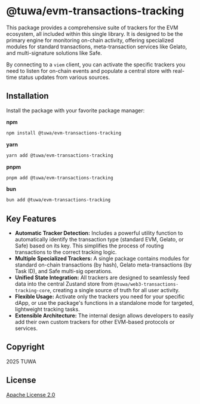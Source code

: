 # @tuwa/evm-transactions-tracking

This package provides a comprehensive suite of trackers for the EVM ecosystem, all included within this single library. It is designed to be the primary engine for monitoring on-chain activity, offering specialized modules for standard transactions, meta-transaction services like Gelato, and multi-signature solutions like Safe.

By connecting to a `viem` client, you can activate the specific trackers you need to listen for on-chain events and populate a central store with real-time status updates from various sources.

## Installation

Install the package with your favorite package manager:

**npm**

```bash
npm install @tuwa/evm-transactions-tracking
```

**yarn**

```bash
yarn add @tuwa/evm-transactions-tracking
```

**pnpm**

```bash
pnpm add @tuwa/evm-transactions-tracking
```

**bun**

```bash
bun add @tuwa/evm-transactions-tracking
```

## Key Features

* **Automatic Tracker Detection:** Includes a powerful utility function to automatically identify the transaction type (standard EVM, Gelato, or Safe) based on its key. This simplifies the process of routing transactions to the correct tracking logic.
* **Multiple Specialized Trackers:** A single package contains modules for standard on-chain transactions (by hash), Gelato meta-transactions (by Task ID), and Safe multi-sig operations.
* **Unified State Integration:** All trackers are designed to seamlessly feed data into the central Zustand store from `@tuwa/web3-transactions-tracking-core`, creating a single source of truth for all user activity.
* **Flexible Usage:** Activate only the trackers you need for your specific dApp, or use the package's functions in a standalone mode for targeted, lightweight tracking tasks.
* **Extensible Architecture:** The internal design allows developers to easily add their own custom trackers for other EVM-based protocols or services.

## Copyright

2025 TUWA

## License

[Apache License 2.0](./LICENSE)